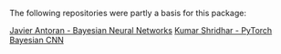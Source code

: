 The following repositories were partly a basis for this package:

[Javier Antoran - Bayesian Neural Networks](https://github.com/JavierAntoran/Bayesian-Neural-Networks)
[Kumar Shridhar - PyTorch Bayesian CNN](https://github.com/kumar-shridhar/PyTorch-BayesianCNN)
